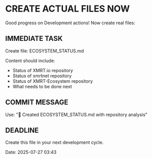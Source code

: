 # CREATE ACTUAL FILES NOW

Good progress on Development actions! Now create real files:

## IMMEDIATE TASK
Create file: ECOSYSTEM_STATUS.md

Content should include:
- Status of XMRT.io repository  
- Status of xmrtnet repository
- Status of XMRT-Ecosystem repository
- What needs to be done next

## COMMIT MESSAGE
Use: "📝 Created ECOSYSTEM_STATUS.md with repository analysis"

## DEADLINE
Create this file in your next development cycle.

Date: 2025-07-27 03:43
